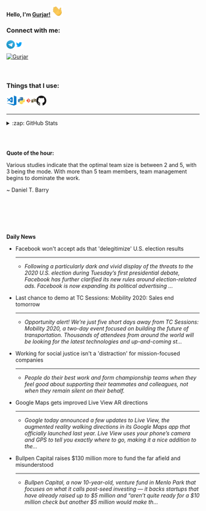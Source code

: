#### Hello, I'm [Gurjar!](https://GurjarKing.github.io) <img src="https://raw.githubusercontent.com/ABSphreak/ABSphreak/master/gifs/Hi.gif" width="30px"></h2>


### Connect with me:

[<img align="left" alt="Gurjar | Telegram" width="22px" src="https://raw.githubusercontent.com/github/explore/80688e429a7d4ef2fca1e82350fe8e3517d3494d/topics/telegram/telegram.png" />][Telegram]
[<img align="left" alt="Gurjar | Twitter" width="22px" src="https://raw.githubusercontent.com/github/explore/80688e429a7d4ef2fca1e82350fe8e3517d3494d/topics/twitter/twitter.png" />][Twitter]
<br >
<br >
<a href="https://github.com/GurjarKing"><img src="https://komarev.com/ghpvc/?username=GurjarKing" alt="Gurjar" /></a> <br />
<br />
<br />
<!-- <br >

![](https://visitor-badge.glitch.me/badge?page_id=GurjarKing)

<br /> -->

### Things that I use:

[<img align="left" alt="Visual Studio Code" width="26px" src="https://raw.githubusercontent.com/github/explore/80688e429a7d4ef2fca1e82350fe8e3517d3494d/topics/visual-studio-code/visual-studio-code.png" />][VSCode]
[<img align="left" alt="Python" width="26px" src="https://raw.githubusercontent.com/github/explore/80688e429a7d4ef2fca1e82350fe8e3517d3494d/topics/python/python.png" />][Python]
[<img align="left" alt="Git" width="26px" src="https://raw.githubusercontent.com/github/explore/80688e429a7d4ef2fca1e82350fe8e3517d3494d/topics/git/git.png" />][Git]
[<img align="left" alt="GitHub" width="26px" src="https://raw.githubusercontent.com/github/explore/78df643247d429f6cc873026c0622819ad797942/topics/github/github.png" />][Github]

<br />
<br />

---
<details>
  <summary>:zap: GitHub Stats</summary>

<img align="left" alt="Gurjar's Github Stats" src="https://github-readme-stats.vercel.app/api?username=GurjarKing&show_icons=true&hide_border=true&count_private=true&include_all_commit=true&theme=algolia" />

</details>

<!-- ### 🔔 My latest tweet
<a href="https://twitter.com/Gurjar_King43" target="_blank">
	<img src="https://github.com/GurjarKing/GurjarKing/raw/master/tweet.png" width="70%" align="center" alt="Click to view on Twitter" title="My latest tweet, as an image"/>
</a> -->
<br>

<pre>

</pre>

**Quote of the hour:**

Various studies indicate that the optimal team size is between 2 and 5, with 3 being the mode. With more than 5 team members, team management begins to dominate the work.

~ Daniel T. Barry
<pre>

</pre>
<br>
<pre>


</pre>
<strong>Daily News</strong>
  
  - Facebook won't accept ads that 'delegitimize' U.S. election results
     <hr/>
     
      - *Following a particularly dark and vivid display of the threats to the 2020 U.S. election during Tuesday’s first presidential debate, Facebook has further clarified its new rules around election-related ads. Facebook is now expanding its political advertising …*
     
  - Last chance to demo at TC Sessions: Mobility 2020: Sales end tomorrow
      <hr/>
      
      - *Opportunity alert! We’re just five short days away from TC Sessions: Mobility 2020, a two-day event focused on building the future of transportation. Thousands of attendees from around the world will be looking for the latest technologies and up-and-coming st…*
      
  - Working for social justice isn't a 'distraction' for mission-focused companies
      <hr/>
      
      - *People do their best work and form championship teams when they feel good about supporting their teammates and colleagues, not when they remain silent on their behalf.*
      
  - Google Maps gets improved Live View AR directions
      <hr/>
      
      - *Google today announced a few updates to Live View, the augmented reality walking directions in its Google Maps app that officially launched last year. Live View uses your phone’s camera and GPS to tell you exactly where to go, making it a nice addition to the…*
       
  - Bullpen Capital raises $130 million more to fund the far afield and misunderstood
      <hr/>
       
       - *Bullpen Capital, a now 10-year-old, venture fund in Menlo Park that focuses on what it calls post-seed investing — it backs startups that have already raised up to $5 million and “aren’t quite ready for a $10 million check but another $5 million would make th…*
      

<br />

[VSCode]: https://code.visualstudio.com/
[Python]: https://www.python.org/
[Git]: https://git-scm.com/
[Github]: https://github.com/
[Telegram]: https://t.me/Gurjar_King/
[Twitter]: https://twitter.com/Gurjar_King43/
